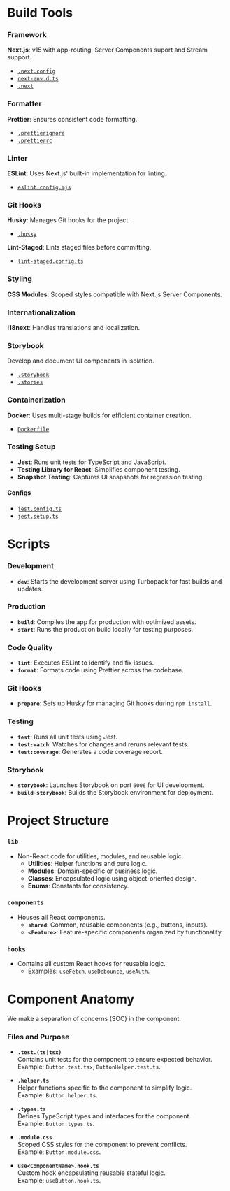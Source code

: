 # Build Tools

### Framework

**Next.js**: v15 with app-routing, Server Components suport and Stream support.

- [`.next.config`](./next.config.ts)
- [`next-env.d.ts`](./next-env.d.ts)
- [`.next`](./.next)

### Formatter

**Prettier**: Ensures consistent code formatting.

- [`.prettierignore`](./.prettierignore)
- [`.prettierrc`](./.prettierrc)

### Linter

**ESLint**: Uses Next.js' built-in implementation for linting.

- [`eslint.config.mjs`](./eslint.config.mjs)

### Git Hooks

**Husky**: Manages Git hooks for the project.

- [`.husky`](./.husky)

**Lint-Staged**: Lints staged files before committing.

- [`lint-staged.config.ts`](./lint-staged.config.ts)

### Styling

**CSS Modules**: Scoped styles compatible with Next.js Server Components.

### Internationalization

**i18next**: Handles translations and localization.

### Storybook

Develop and document UI components in isolation.

- [`.storybook`](./.storybook)
- [`.stories`](./.stories)

### Containerization

**Docker**: Uses multi-stage builds for efficient container creation.

- [`Dockerfile`](./Dockerfile)

### Testing Setup

- **Jest**: Runs unit tests for TypeScript and JavaScript.
- **Testing Library for React**: Simplifies component testing.
- **Snapshot Testing**: Captures UI snapshots for regression testing.

#### Configs

- [`jest.config.ts`](./jest.config.ts)
- [`jest.setup.ts`](./jest.setup.ts)

# Scripts

### Development

- **`dev`**: Starts the development server using Turbopack for fast builds and updates.

### Production

- **`build`**: Compiles the app for production with optimized assets.
- **`start`**: Runs the production build locally for testing purposes.

### Code Quality

- **`lint`**: Executes ESLint to identify and fix issues.
- **`format`**: Formats code using Prettier across the codebase.

### Git Hooks

- **`prepare`**: Sets up Husky for managing Git hooks during `npm install`.

### Testing

- **`test`**: Runs all unit tests using Jest.
- **`test:watch`**: Watches for changes and reruns relevant tests.
- **`test:coverage`**: Generates a code coverage report.

### Storybook

- **`storybook`**: Launches Storybook on port `6006` for UI development.
- **`build-storybook`**: Builds the Storybook environment for deployment.

# Project Structure

### `lib`

- Non-React code for utilities, modules, and reusable logic.
  - **Utilities**: Helper functions and pure logic.
  - **Modules**: Domain-specific or business logic.
  - **Classes**: Encapsulated logic using object-oriented design.
  - **Enums**: Constants for consistency.

### `components`

- Houses all React components.
  - **`shared`**: Common, reusable components (e.g., buttons, inputs).
  - **`<Feature>`**: Feature-specific components organized by functionality.

### `hooks`

- Contains all custom React hooks for reusable logic.
  - Examples: `useFetch`, `useDebounce`, `useAuth`.

# Component Anatomy

We make a separation of concerns (SOC) in the component.

### Files and Purpose

- **`.test.(ts|tsx)`**  
  Contains unit tests for the component to ensure expected behavior.  
  Example: `Button.test.tsx`, `ButtonHelper.test.ts`.

- **`.helper.ts`**  
  Helper functions specific to the component to simplify logic.  
  Example: `Button.helper.ts`.

- **`.types.ts`**  
  Defines TypeScript types and interfaces for the component.  
  Example: `Button.types.ts`.

- **`.module.css`**  
  Scoped CSS styles for the component to prevent conflicts.  
  Example: `Button.module.css`.

- **`use<ComponentName>.hook.ts`**  
  Custom hook encapsulating reusable stateful logic.  
  Example: `useButton.hook.ts`.

